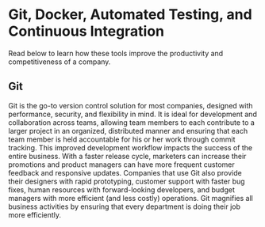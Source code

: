 # Git, Docker, Automated Testing, and Continuous Integration
Read below to learn how these tools improve the productivity and competitiveness of a company.

## Git
Git is the go-to version control solution for most companies, designed with performance, security, and flexibility in mind. It is ideal for development and collaboration across teams, allowing team members to each contribute to a larger project in an organized, distributed manner and ensuring that each team member is held accountable for his or her work through commit tracking. This improved development workflow impacts the success of the entire business. With a faster release cycle, marketers can increase their promotions and product managers can have more frequent customer feedback and responsive updates. Companies that use Git also provide their designers with rapid prototyping, customer support with faster bug fixes, human resources with forward-looking developers, and budget managers with more efficient (and less costly) operations. Git magnifies all business activities by ensuring that every department is doing their job more efficiently.
